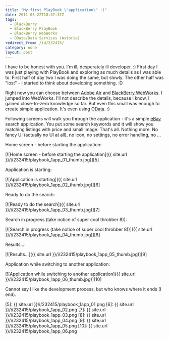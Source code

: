 ```yaml
---
title: "My first PlayBook \"application\" :)"
date: 2011-05-22T18:37:37Z
tags:
  - BlackBerry
  - BlackBerry PlayBook
  - BlackBerry WebWorks
  - OData/Data Services (Astoria)
redirect_from: /id/232415/
category: none
layout: post
---
```

I have to be honest with you. I'm ill, desperately ill developer. :) First day I was just playing with PlayBook and exploring as much details as I was able to. First half of day two I was doing the same, but slowly. The other half was "lost" - I started to think about developing something. :D

Right now you can choose between [Adobe Air][1] and [BlackBerry WebWorks][2]. I jumped into WebWorks. I'll not describe the details, because I know, I gained close-to-zero knowledge so far. But even this small was enough to create simple application. It's even using [OData][3]. :)

Following screens will walk you through the application - it's a simple [eBay][4] search application. You put some search keywords and it will show you matching listings with price and small image. That's all. Nothing more. No fancy UI (actually no UI at all), no icon, no settings, no error handling, no ...

Home screen - before starting the application:

[![Home screen - before starting the application]({{ site.url }}/i/232415/playbook_1app_01_thumb.jpg)][5]

Application is starting:

[![Application is starting]({{ site.url }}/i/232415/playbook_1app_02_thumb.jpg)][6]

Ready to do the search:

[![Ready to do the search]({{ site.url }}/i/232415/playbook_1app_03_thumb.jpg)][7]

Search in progress (take notice of super cool throbber 8)):

[![Search in progress (take notice of super cool throbber 8))]({{ site.url }}/i/232415/playbook_1app_04_thumb.jpg)][8]

Results...:

[![Results...]({{ site.url }}/i/232415/playbook_1app_05_thumb.jpg)][9]

Application while switching to another application:

[![Application while switching to another application]({{ site.url }}/i/232415/playbook_1app_06_thumb.jpg)][10]

Cannot say I like the development process, but who knows where it ends (I end).

[1]: http://www.adobe.com/products/air/
[2]: http://us.blackberry.com/developers/tablet/webworks.jsp
[3]: http://www.odata.org
[4]: http://www.ebay.com
[5]: {{ site.url }}/i/232415/playbook_1app_01.png
[6]: {{ site.url }}/i/232415/playbook_1app_02.png
[7]: {{ site.url }}/i/232415/playbook_1app_03.png
[8]: {{ site.url }}/i/232415/playbook_1app_04.png
[9]: {{ site.url }}/i/232415/playbook_1app_05.png
[10]: {{ site.url }}/i/232415/playbook_1app_06.png